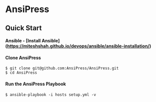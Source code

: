 # AnsiPress

## Quick Start

#### Ansible - [Install Ansible] (https://miteshshah.github.io/devops/ansible/ansible-installation/)

#### Clone AnsiPress

```
$ git clone git@github.com:AnsiPress/AnsiPress.git
$ cd AnsiPress
```

#### Run the AnsiPress Playbook

```
$ ansible-playbook -i hosts setup.yml -v
```
